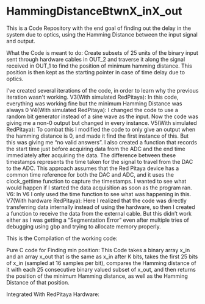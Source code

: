 # HammingDistanceBtwnX_inX_out
This is a Code Repository with the end goal of finding out the delay in the system due to optics, using the Hamming Distance between the input signal and output.

What the Code is meant to do:
Create subsets of 25 units of the binary input sent through hardware cables in OUT_2 and traverse it along the signal received in OUT_1 to find the position of minimum hamming distance.
This position is then kept as the starting pointer in case of time delay due to optics.

I’ve created several iterations of the code, in order to learn why the previous iteration wasn't working.
V3(With simulated RedPitaya):
In this code, everything was working fine but the minimum Hamming Distance was always 0
V4(With simulated RedPitaya):
I changed the code to use a random bit generator instead of a sine wave as the input. Now the code was giving me a non-0 output but changed in every instance.
V5(With simulated RedPitaya):
To combat this I modified the code to only give an output when the hamming distance is 0, and made it find the first instance of this. But this was giving me “no valid answers”. I also created a function that records the start time just before acquiring data from the ADC and the end time immediately after acquiring the data.
The difference between these timestamps represents the time taken for the signal to travel from the DAC to the ADC. This approach assumes that the Red Pitaya device has a common time reference for both the DAC and ADC, and it uses the clock_gettime function to capture the timestamps. I wanted to see what would happen if I started the data acquisition as soon as the program ran.
V6:
In V6 I only used the time function to see what was happening in this. 
V7(With hardware RedPitaya):
Here I realized that the code was directly transferring data internally instead of using the hardware, so then I created a function to receive the data from the external cable. But this didn’t work either as I was getting a “Segmentation Error” even after multiple tries of debugging using gbp and trying to allocate memory properly.

This is the Compilation of the working code:

Pure C code for Finding min position:
This Code takes a binary array x_in and an array x_out that is the same as x_in after K bits, takes the first 25 bits of x_in (sampled at 16 samples per bit), compares the Hamming distance of it with each 25 consecutive binary valued subset of x_out, and then returns the position of the minimum Hamming distance, as well as the Hamming Distance of that position.

Integrated With RedPitaya Hardware:


